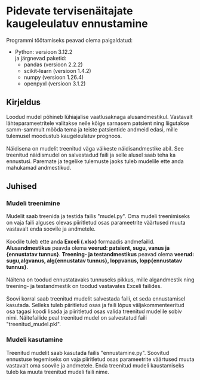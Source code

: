 # Pidevate tervisenäitajate kaugeleulatuv ennustamine

Programmi töötamiseks peavad olema paigaldatud:
- Python: versioon 3.12.2 <br>
ja järgnevad paketid:
    - pandas (versioon 2.2.2)
    - scikit-learn (versioon 1.4.2)
    - numpy (versioon 1.26.4)
    - openpyxl (versioon 3.1.2)

## Kirjeldus

Loodud mudel põhineb lühiajalise vaatlusaknaga alusandmestikul. Vastavalt lähteparameetritele valitakse neile kõige sarnasem patsient ning liigutakse samm-sammult mööda tema ja teiste patsientide andmeid edasi, mille tulemusel moodustub kaugeleulatuv prognoos. <br><br>
Näidisena on mudelit treenitud väga väikeste näidisandmestike abil. See treenitud näidismudel on salvestadud faili ja selle alusel saab teha ka ennustusi. Paremate ja tegelike tulemuste jaoks tuleb mudelile ette anda mahukamad andmestikud.

## Juhised

### Mudeli treenimine

Mudelit saab treenida ja testida failis "mudel.py". Oma mudeli treenimiseks on vaja faili alguses olevas piiritletud osas parameetrite väärtused muuta vastavalt enda soovile ja andmetele. 
<br><br>
Koodile tuleb ette anda <strong>Exceli (.xlsx)</strong> formaadis andmefailid. <strong>Alusandmestikus</strong> peavda olema <strong>veerud: patsient, sugu, vanus ja {ennustatav tunnus}</strong>. <strong>Treening- ja testandmestikus</strong> peavad olema <strong>veerud: sugu,algvanus, alg{ennustatav tunnus}, loppvanus, lopp{ennustatav tunnus}</strong>. 
<br><br>
Näitena on toodud ennustatavaks tunnuseks pikkus, mille algandmestik ning treening- ja testandmestik on toodud vastavates Exceli failides. 
<br> <br>
Soovi korral saab treenitud mudelit salvestada faili, et seda ennustamisel kasutada. Selleks tuleb piiritletud osas ja faili lõpus väljakommenteeritud osa tagasi koodi lisada ja piiritletud osas valida treenitud mudelile sobiv nimi. Näitefailide peal treenitud mudel on salvestatud faili "treenitud_mudel.pkl".


### Mudeli kasutamine

Treenitud mudelit saab kasutada failis "ennustamine.py". Soovitud ennustuse tegemiseks on vaja piiritletud osas parameetrite väärtused muuta vastavalt oma soovile ja andmetele. Enda treenitud mudeli kaustamiseks tuleb ka muuta treenitud mudeli faili nime.